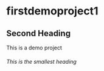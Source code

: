 # firstdemoproject1


## Second Heading

This is a demo project

###### This is the smallest heading
